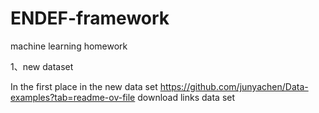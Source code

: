 # ENDEF-framework
machine learning homework

1、new dataset

In the first place in the new data set https://github.com/junyachen/Data-examples?tab=readme-ov-file download links data set


